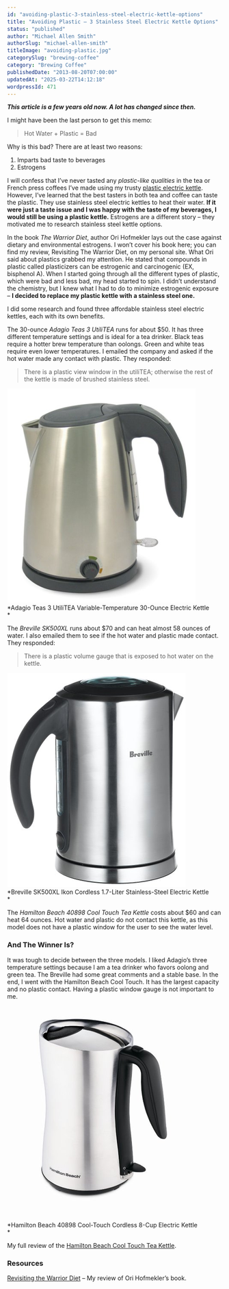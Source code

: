 ```yaml
---
id: "avoiding-plastic-3-stainless-steel-electric-kettle-options"
title: "Avoiding Plastic – 3 Stainless Steel Electric Kettle Options"
status: "published"
author: "Michael Allen Smith"
authorSlug: "michael-allen-smith"
titleImage: "avoiding-plastic.jpg"
categorySlug: "brewing-coffee"
category: "Brewing Coffee"
publishedDate: "2013-08-20T07:00:00"
updatedAt: "2025-03-22T14:12:18"
wordpressId: 471
---
```


***This article is a few years old now. A lot has changed since then.***

I might have been the last person to get this memo:

> Hot Water + Plastic = Bad

Why is this bad? There are at least two reasons:

1.  Imparts bad taste to beverages
2.  Estrogens

I will confess that I’ve never tasted any *plastic-like qualities* in the tea or French press coffees I’ve made using my trusty [plastic electric kettle](/extending-the-life-of-your-bodum-cordless-electric-kettle/). However, I’ve learned that the best tasters in both tea and coffee can taste the plastic. They use stainless steel electric kettles to heat their water. **If it were just a taste issue and I was happy with the taste of my beverages, I would still be using a plastic kettle.** Estrogens are a different story – they motivated me to research stainless steel kettle options.

In the book *The Warrior Diet*, author Ori Hofmekler lays out the case against dietary and environmental estrogens. I won’t cover his book here; you can find my review, Revisiting The Warrior Diet, on my personal site. What Ori said about plastics grabbed my attention. He stated that compounds in plastic called plasticizers can be estrogenic and carcinogenic (EX, bisphenol A). When I started going through all the different types of plastic, which were bad and less bad, my head started to spin. I didn’t understand the chemistry, but I knew what I had to do to minimize estrogenic exposure – **I decided to replace my plastic kettle with a stainless steel one.**

I did some research and found three affordable stainless steel electric kettles, each with its own benefits.

The 30-ounce *Adagio Teas 3 UtiliTEA* runs for about $50. It has three different temperature settings and is ideal for a tea drinker. Black teas require a hotter brew temperature than oolongs. Green and white teas require even lower temperatures. I emailed the company and asked if the hot water made any contact with plastic. They responded:

> There is a plastic view window in the utiliTEA; otherwise the rest of the kettle is made of brushed stainless steel.

![](adagio-kettle.jpg)  
*Adagio Teas 3 UtiliTEA Variable-Temperature 30-Ounce Electric Kettle  
*

The *Breville SK500XL* runs about $70 and can heat almost 58 ounces of water. I also emailed them to see if the hot water and plastic made contact. They responded:

> There is a plastic volume gauge that is exposed to hot water on the kettle.

![](breville-kettle-1.jpg)  
*Breville SK500XL Ikon Cordless 1.7-Liter Stainless-Steel Electric Kettle  
*

The *Hamilton Beach 40898 Cool Touch Tea Kettle* costs about $60 and can heat 64 ounces. Hot water and plastic do not contact this kettle, as this model does not have a plastic window for the user to see the water level.

### And The Winner Is?

It was tough to decide between the three models. I liked Adagio’s three temperature settings because I am a tea drinker who favors oolong and green tea. The Breville had some great comments and a stable base. In the end, I went with the Hamilton Beach Cool Touch. It has the largest capacity and no plastic contact. Having a plastic window gauge is not important to me.

![](hamilton-beach-kettle.jpg)  
*Hamilton Beach 40898 Cool-Touch Cordless 8-Cup Electric Kettle  
*

My full review of the [Hamilton Beach Cool Touch Tea Kettle](/the-hamilton-beach-cool-touch-tea-kettle-review/).

### Resources

[Revisiting the Warrior Diet](https://criticalmas.org/2009/04/revisiting-the-warrior-diet/) – My review of Ori Hofmekler’s book.
